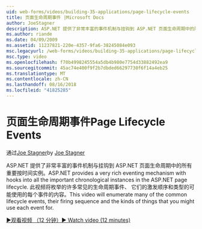 ```yaml
---
uid: web-forms/videos/building-35-applications/page-lifecycle-events
title: 页面生命周期事件 |Microsoft Docs
author: JoeStagner
description: ASP.NET 提供了非常丰富的事件机制与挂钩到 ASP.NET 页面生命周期中的所有重要按时间实例。 此视频将枚举...
ms.author: riande
ms.date: 04/09/2009
ms.assetid: 11237821-220e-4357-9fa6-38245084e093
msc.legacyurl: /web-forms/videos/building-35-applications/page-lifecycle-events
msc.type: video
ms.openlocfilehash: f70b4998245554a5db4b980e7754d33882492ea9
ms.sourcegitcommit: 45ac74e400f9f2b7dbded66297730f6f14a4eb25
ms.translationtype: MT
ms.contentlocale: zh-CN
ms.lasthandoff: 08/16/2018
ms.locfileid: "41825285"
---
```

<a name="page-lifecycle-events"></a><span data-ttu-id="358af-104">页面生命周期事件</span><span class="sxs-lookup"><span data-stu-id="358af-104">Page Lifecycle Events</span></span>
====================
<span data-ttu-id="358af-105">通过[Joe Stagner](https://github.com/JoeStagner)</span><span class="sxs-lookup"><span data-stu-id="358af-105">by [Joe Stagner](https://github.com/JoeStagner)</span></span>

<span data-ttu-id="358af-106">ASP.NET 提供了非常丰富的事件机制与挂钩到 ASP.NET 页面生命周期中的所有重要按时间实例。</span><span class="sxs-lookup"><span data-stu-id="358af-106">ASP.NET provides a very rich eventing mechanism with hooks into all the important chronological instances in the ASP.NET page lifecycle.</span></span> <span data-ttu-id="358af-107">此视频将枚举的许多常见的生命周期事件、 它们的激发顺序和类型的可能使用的每个事件的内容。</span><span class="sxs-lookup"><span data-stu-id="358af-107">This video will enumerate many of the common lifecycle events, their firing sequence and the kinds of things that you might use each event for.</span></span>

[<span data-ttu-id="358af-108">&#9654;观看视频 （12 分钟）</span><span class="sxs-lookup"><span data-stu-id="358af-108">&#9654; Watch video (12 minutes)</span></span>](https://channel9.msdn.com/Blogs/ASP-NET-Site-Videos/page-lifecycle-events)
